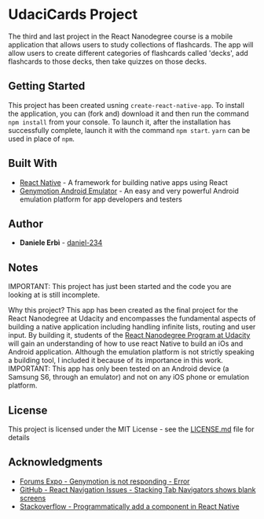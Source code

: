 # UdaciCards Project

The third and last project in the React Nanodegree course is a mobile application that allows users to study collections of flashcards.
The app will allow users to create different categories of flashcards called 'decks', add flashcards to those decks, then take quizzes on those decks.

## Getting Started

This project has been created usning `create-react-native-app`.
To install the application, you can (fork and) download it and then run the command `npm install` from your console. To launch it, after the installation has successfully complete, launch it with the command `npm start`.
`yarn` can be used in place of `npm`.

## Built With

* [React Native](https://facebook.github.io/react-native/) - A framework for building native apps using React
* [Genymotion Android Emulator](https://www.genymotion.com/) - An easy and very powerful Android emulation platform for app developers and testers

## Author

* **Daniele Erbì** - [daniel-234](https://github.com/daniel-234)

## Notes

IMPORTANT: This project has just been started and the code you are looking at is still incomplete.

Why this project? This app has been created as the final project for the React Nanodegree at Udacity and encompasses the fundamental aspects of building a native application including handling infinite lists, routing and user input. By building it, students of the [React Nanodegree Program at Udacity](https://www.udacity.com/course/react-nanodegree--nd019) will gain an understanding of how to use react Native to build an iOs and Android application.
Although the emulation platform is not strictly speaking a building tool, I included it because of its importance in this work.
IMPORTANT: This app has only been tested on an Android device (a Samsung S6, through an emulator) and not on any iOS phone or emulation platform.

## License

This project is licensed under the MIT License - see the [LICENSE.md](LICENSE.md) file for details

## Acknowledgments

* [Forums Expo - Genymotion is not responding - Error](https://forums.expo.io/t/genymotion-is-not-responding-error/547/18)
* [GitHub - React Navigation Issues - Stacking Tab Navigators shows blank screens](https://github.com/react-community/react-navigation/issues/1627)
* [Stackoverflow - Programmatically add a component in React Native](https://stackoverflow.com/questions/35471921/programmatically-add-a-component-in-react-native)